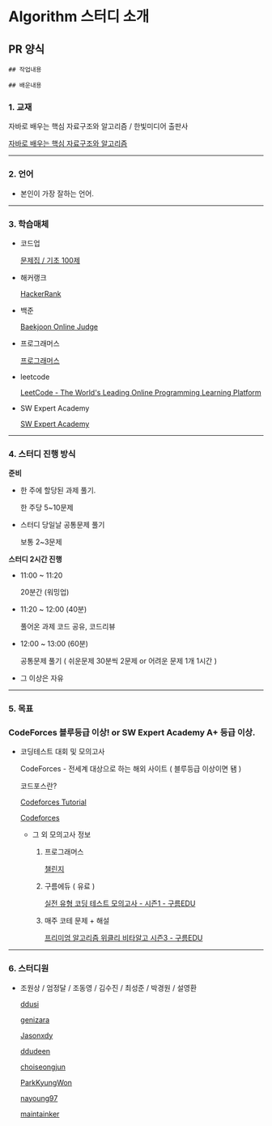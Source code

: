 # Algorithm 스터디 소개

## PR 양식 
```
## 작업내용 

## 배운내용 
```


### 1. **교재**

자바로 배우는 핵심 자료구조와 알고리즘 / 한빛미디어 출판사

[자바로 배우는 핵심 자료구조와 알고리즘](http://www.kyobobook.co.kr/product/detailViewKor.laf?ejkGb=KOR&mallGb=KOR&barcode=9791162240847&orderClick=LAG&Kc=)

---

### 2. **언어**

- 본인이 가장 잘하는 언어.

---

### 3. **학습매체**

- 코드업

    [문제집 / 기초 100제](https://codeup.kr/problemsetsol.php?psid=23](https://codeup.kr/problemsetsol.php?psid=23))

- 해커랭크

    [HackerRank](https://www.hackerrank.com/)

- 백준

    [Baekjoon Online Judge](https://www.acmicpc.net/)

- 프로그래머스

    [프로그래머스](https://programmers.co.kr/)

- leetcode

    [LeetCode - The World's Leading Online Programming Learning Platform](https://leetcode.com/)

- SW Expert Academy

    [SW Expert Academy](https://swexpertacademy.com/main/main.do)

---

### 4. 스터디 진행 방식

**준비**

- 한 주에 할당된 과제 풀기.

    한 주당 5~10문제

- 스터디 당일날 공통문제 풀기

    보통 2~3문제 

**스터디 2시간 진행**

- 11:00 ~ 11:20

    20분간 (워밍업)

- 11:20 ~ 12:00 (40분)

    풀어온 과제 코드 공유, 코드리뷰

- 12:00 ~ 13:00 (60분)

    공통문제 풀기 ( 쉬운문제 30분씩 2문제 or 어려운 문제 1개 1시간 )

- 그 이상은 자유

---

### 5. **목표**

### CodeForces 블루등급 이상! or SW Expert Academy A+ 등급 이상.

- 코딩테스트 대회 및 모의고사

    CodeForces - 전세계 대상으로 하는 해외 사이트 ( 블루등급 이상이면 됌 )

    코드포스란?

    [Codeforces Tutorial](https://www.acmicpc.net/blog/view/7)

    [Codeforces](https://codeforces.com/)

    - 그 외 모의고사 정보
        1. 프로그래머스
        
            [챌린지](https://programmers.co.kr/competitions)

        2. 구름에듀 ( 유료 )

            [실전 유형 코딩 테스트 모의고사 - 시즌1 - 구름EDU](https://edu.goorm.io/lecture/970/%EC%8B%A4%EC%A0%84-%EC%9C%A0%ED%98%95-%EC%BD%94%EB%94%A9-%ED%85%8C%EC%8A%A4%ED%8A%B8-%EB%AA%A8%EC%9D%98%EA%B3%A0%EC%82%AC-%EC%8B%9C%EC%A6%8C1)

        3. 매주 코테 문제 + 해설

            [프리미엄 알고리즘 위클리 비타알고 시즌3 - 구름EDU](https://edu.goorm.io/lecture/18444/%ED%94%84%EB%A6%AC%EB%AF%B8%EC%97%84-%EC%95%8C%EA%B3%A0%EB%A6%AC%EC%A6%98-%EC%9C%84%ED%81%B4%EB%A6%AC-%EB%B9%84%ED%83%80%EC%95%8C%EA%B3%A0-%EC%8B%9C%EC%A6%8C3)

---

### 6. **스터디원**

- 조원상 / 엄정달 / 조동영 / 김수진 / 최성준 / 박경원 / 설영환

    [ddusi](https://github.com/ddusi)

    [genizara](https://github.com/genizara)

    [Jasonxdy](https://github.com/Jasonxdy/)

    [ddudeen](https://github.com/ddudeen)

    [choiseongjun](https://github.com/choiseongjun)

    [ParkKyungWon](https://github.com/ParkKyungWon)

    [nayoung97](https://github.com/nayoung97)

    [maintainker](https://github.com/maintainker)
